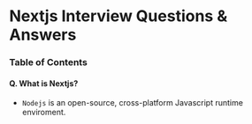 # Nextjs Interview Questions & Answers

### Table of Contents


#### Q. What is Nextjs?
  
  - `Nodejs` is an open-source, cross-platform Javascript runtime enviroment.